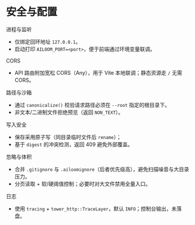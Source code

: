 # 安全与配置

进程与监听
- 仅绑定回环地址 `127.0.0.1`。
- 启动打印 `AILOOM_PORT=<port>`，便于前端通过环境变量联调。

CORS
- API 路由附加宽松 CORS（Any），用于 Vite 本地联调；静态资源走 `/` 无需 CORS。

路径与沙箱
- 通过 `canonicalize()` 校验请求路径必须在 `--root` 指定的根目录下。
- 非文本/二进制文件拒绝预览（返回 `NON_TEXT`）。

写入安全
- 保存采用原子写（同目录临时文件后 `rename`）；
- 基于 `digest` 的冲突检测，返回 409 避免外部覆盖。

忽略与体积
- 合并 `.gitignore` 与 `.ailoomignore`（后者优先级高），避免扫描噪音与大目录压力。
- 分页读取 + 软/硬阈值控制；必要时对大文件禁用全量入口。

日志
- 使用 `tracing` + `tower_http::TraceLayer`，默认 `INFO`；控制台输出，未落盘。

